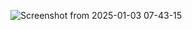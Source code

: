 
![Screenshot from 2025-01-03 07-43-15](https://github.com/user-attachments/assets/93d879b1-61fb-4561-960f-86b36b864fdb)
